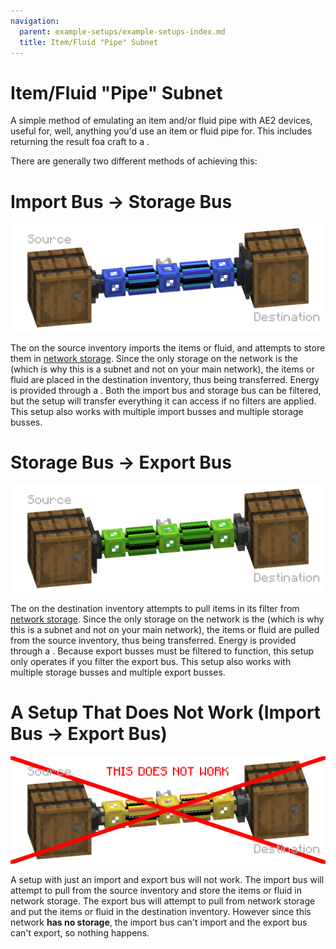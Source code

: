 ```yaml
---
navigation:
  parent: example-setups/example-setups-index.md
  title: Item/Fluid "Pipe" Subnet
---
```

# Item/Fluid "Pipe" Subnet
A simple method of emulating an item and/or fluid pipe with AE2 devices, useful for, well, anything you'd use an item or fluid pipe for.
This includes returning the result foa  craft to a <ItemLink id="pattern_provider"/>.

There are generally two different methods of achieving this:
# Import Bus -> Storage Bus

![The import-storage option](../assets/assemblies/import_storage_pipe.png)

The <ItemLink id="import_bus"/> on the source inventory imports the items or fluid, and attempts to store them in [network storage](../ae2-mechanics/import-export-storage.md).
Since the only storage on the network is the <ItemLink id="storage_bus"/> (which is why this is a subnet and not on your main network), the items or fluid
are placed in the destination inventory, thus being transferred. Energy is provided through a <ItemLink id="quartz_fiber"/>.
Both the import bus and storage bus can be filtered, but the setup will transfer everything it can access if no filters are applied.
This setup also works with multiple import busses and multiple storage busses.

# Storage Bus -> Export Bus

![The storage-export option](../assets/assemblies/storage_export_pipe.png)

The <ItemLink id="export_bus"/> on the destination inventory attempts to pull items in its filter from [network storage](../ae2-mechanics/import-export-storage.md).
Since the only storage on the network is the <ItemLink id="storage_bus"/> (which is why this is a subnet and not on your main network), the items or fluid
are pulled from the source inventory, thus being transferred. Energy is provided through a <ItemLink id="quartz_fiber"/>.
Because export busses must be filtered to function, this setup only operates if you filter the export bus.
This setup also works with multiple storage busses and multiple export busses.

# A Setup That Does Not Work (Import Bus -> Export Bus)

![This Does Not Work](../assets/assemblies/import_export_pipe.png)

A setup with just an import and export bus will not work. The import bus will attempt to pull from the source inventory
and store the items or fluid in network storage. The export bus will attempt to pull from network storage and put the
items or fluid in the destination inventory. However since this network **has no storage**, the import bus can't import
and the export bus can't export, so nothing happens.